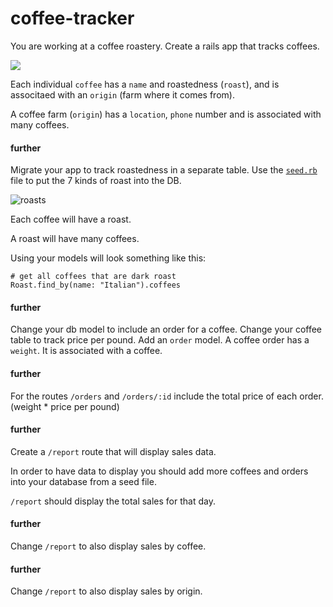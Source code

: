 # coffee-tracker


You are working at a coffee roastery. Create a rails app that tracks coffees.

![](https://media.giphy.com/media/l3vQXT6nQkKK7LkVG/giphy.gif)

Each individual `coffee` has a `name` and roastedness (`roast`), and is associtaed with an `origin` (farm where it comes from).

A coffee farm (`origin`) has a `location`, `phone` number and is associated with many coffees.

#### further
Migrate your app to track roastedness in a separate table. Use the [`seed.rb`](https://edgeguides.rubyonrails.org/active_record_migrations.html#migrations-and-seed-data) file to put the 7 kinds of roast into the DB. 

![roasts](https://cdn6.bigcommerce.com/s-s60y10i2/product_images/uploaded_images/roast-comparison-chart.jpg?t=1469215177)

Each coffee will have a roast.

A roast will have many coffees.

Using your models will look something like this:

```
# get all coffees that are dark roast
Roast.find_by(name: "Italian").coffees
```

#### further 
Change your db model to include an order for a coffee. Change your coffee table to track price per pound. Add an `order` model. A coffee order has a `weight`. It is associated with a coffee.

#### further
For the routes `/orders` and `/orders/:id` include the total price of each order. (weight * price per pound)

#### further
Create a `/report` route that will display sales data.

In order to have data to display you should add more coffees and orders into your database from a seed file.

`/report` should display the total sales for that day. 

#### further
Change `/report` to also display sales by coffee.

#### further
Change `/report` to also display sales by origin.